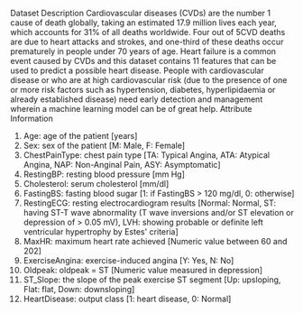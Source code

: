 Dataset Description
Cardiovascular diseases (CVDs) are the number 1 cause of death globally, taking an estimated 17.9 million lives each year, which accounts for 31% of all deaths worldwide. Four out of 5CVD deaths are due to heart attacks and strokes, and one-third of these deaths occur prematurely in people under 70 years of age. Heart failure is a common event caused by CVDs and this dataset contains 11 features that can be used to predict a possible heart disease.
People with cardiovascular disease or who are at high cardiovascular risk (due to the presence of one or more risk factors such as hypertension, diabetes, hyperlipidaemia or already established disease) need early detection and management wherein a machine learning model can be of great help.
Attribute Information
1.	Age: age of the patient [years]
2.	Sex: sex of the patient [M: Male, F: Female]
3.	ChestPainType: chest pain type [TA: Typical Angina, ATA: Atypical Angina, NAP: Non-Anginal Pain, ASY: Asymptomatic]
4.	RestingBP: resting blood pressure [mm Hg]
5.	Cholesterol: serum cholesterol [mm/dl]
6.	FastingBS: fasting blood sugar [1: if FastingBS > 120 mg/dl, 0: otherwise]
7.	RestingECG: resting electrocardiogram results [Normal: Normal, ST: having ST-T wave abnormality (T wave inversions and/or ST elevation or depression of > 0.05 mV), LVH: showing probable or definite left ventricular hypertrophy by Estes' criteria]
8.	MaxHR: maximum heart rate achieved [Numeric value between 60 and 202]
9.	ExerciseAngina: exercise-induced angina [Y: Yes, N: No]
10.	Oldpeak: oldpeak = ST [Numeric value measured in depression]
11.	ST_Slope: the slope of the peak exercise ST segment [Up: upsloping, Flat: flat, Down: downsloping]
12.	HeartDisease: output class [1: heart disease, 0: Normal]
